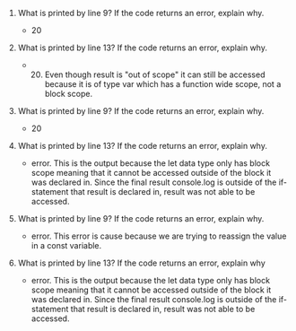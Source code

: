 1) What is printed by line 9? If the code returns an error, explain why.
    - 20
2) What is printed by line 13? If the code returns an error, explain why. 
    - 20. Even though result is "out of scope" it can still be accessed because it is of type var which has a function wide scope, not a block scope.

3) What is printed by line 9? If the code returns an error, explain why.
    - 20
4) What is printed by line 13? If the code returns an error, explain why.
    - error. This is the output because the let data type only has block scope meaning that it cannot be accessed outside of the block it was declared in. Since the final result console.log is outside of the if-statement that result is declared in, result was not able to be accessed.

5) What is printed by line 9? If the code returns an error, explain why.
    - error. This error is cause because we are trying to reassign the value in a const variable. 
6) What is printed by line 13? If the code returns an error, explain why
    - error. This is the output because the let data type only has block scope meaning that it cannot be accessed outside of the block it was declared in. Since the final result console.log is outside of the if-statement that result is declared in, result was not able to be accessed.
